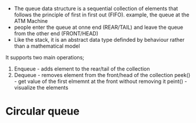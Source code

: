 - The queue data structure is a sequential collection of elements that follows the principle of first in first out (FIFO). example, the queue at the ATM Machine 
- people enter the queue at onne end (REAR/TAIL) and leave the queue from the other end (FRONT/HEAD)
- Like the stack, it is an abstract data type definded by behaviour rather than a mathematical model

It supports two main operations;
1. Enqueue - adds element to the rear/tail of the collection
2. Dequeue - removes element from the front/head of the collection
peek() - get value of the first elmemnt at the front without removing it
peint() - visualize the elements

# Circular queue

